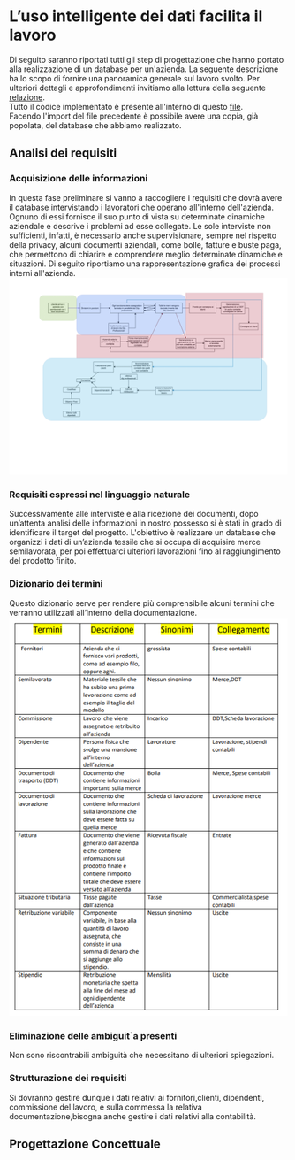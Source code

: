 # L’uso intelligente dei dati facilita il lavoro
Di seguito saranno riportati tutti gli step di progettazione che hanno portato alla realizzazione di un database per un'azienda.
La seguente descrizione ha lo scopo di fornire una panoramica generale sul lavoro svolto. Per ulteriori dettagli e approfondimenti invitiamo alla lettura della seguente [relazione](https://github.com/Simone-Scalella/Progettazione_Database/blob/main/Relazione_azienda_scang.pdf).<br />
Tutto il codice implementato è presente all'interno di questo [file](https://github.com/Simone-Scalella/Progettazione_Database/blob/main/azienda_scang.sql).<br />
Facendo l'import del file precedente è possibile avere una copia, già popolata, del database che abbiamo realizzato.

## Analisi dei requisiti

### Acquisizione delle informazioni
In questa fase preliminare si vanno a raccogliere i requisiti che dovrà avere il database intervistando i lavoratori che operano all'interno dell'azienda. Ognuno di essi fornisce il suo punto di vista su determinate dinamiche aziendale e descrive i problemi ad esse collegate.
Le sole interviste non sufficienti, infatti, è necessario anche supervisionare, sempre nel rispetto della privacy, alcuni documenti aziendali, come bolle, fatture e buste paga, che permettono di chiarire e comprendere meglio determinate dinamiche e situazioni.
Di seguito riportiamo una rappresentazione grafica dei processi interni all'azienda.
![alt text](https://github.com/Simone-Scalella/Progettazione_Database/blob/main/image/Analisi%20dei%20processi%20interni.png)

### Requisiti espressi nel linguaggio naturale
Successivamente alle interviste e alla ricezione dei documenti, dopo un’attenta analisi delle informazioni in nostro possesso si è stati in grado di identificare il target del progetto. L'obiettivo è realizzare un database che organizzi i dati di un’azienda tessile che si occupa di acquisire merce semilavorata, per poi effettuarci ulteriori lavorazioni fino al raggiungimento del prodotto finito.

### Dizionario dei termini
Questo dizionario serve per rendere più comprensibile alcuni termini che verranno utilizzati all’interno della documentazione.
![alt text](https://github.com/Simone-Scalella/Progettazione_Database/blob/main/image/dizionario%20termini.png)

### Eliminazione delle ambiguit`a presenti
Non sono riscontrabili ambiguità che necessitano di ulteriori spiegazioni.

### Strutturazione dei requisiti
Si dovranno gestire dunque i dati relativi ai fornitori,clienti, dipendenti, commissione del lavoro, e sulla commessa la relativa documentazione,bisogna anche gestire i dati relativi alla contabilità.

## Progettazione Concettuale
